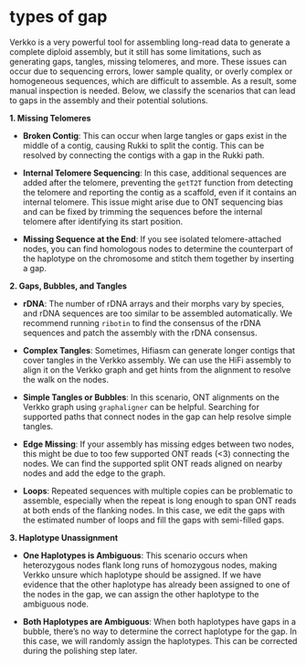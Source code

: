 # types of gap

Verkko is a very powerful tool for assembling long-read data to generate a complete diploid assembly, but it still has some limitations, such as generating gaps, tangles, missing telomeres, and more. These issues can occur due to sequencing errors, lower sample quality, or overly complex or homogeneous sequences, which are difficult to assemble. As a result, some manual inspection is needed. Below, we classify the scenarios that can lead to gaps in the assembly and their potential solutions.

**1. Missing Telomeres**

- **Broken Contig**: This can occur when large tangles or gaps exist in the middle of a contig, causing Rukki to split the contig. This can be resolved by connecting the contigs with a gap in the Rukki path.
  
- **Internal Telomere Sequencing**: In this case, additional sequences are added after the telomere, preventing the `getT2T` function from detecting the telomere and reporting the contig as a scaffold, even if it contains an internal telomere. This issue might arise due to ONT sequencing bias and can be fixed by trimming the sequences before the internal telomere after identifying its start position.

- **Missing Sequence at the End**: If you see isolated telomere-attached nodes, you can find homologous nodes to determine the counterpart of the haplotype on the chromosome and stitch them together by inserting a gap.

**2. Gaps, Bubbles, and Tangles**

- **rDNA**: The number of rDNA arrays and their morphs vary by species, and rDNA sequences are too similar to be assembled automatically. We recommend running `ribotin` to find the consensus of the rDNA sequences and patch the assembly with the rDNA consensus.

- **Complex Tangles**: Sometimes, Hifiasm can generate longer contigs that cover tangles in the Verkko assembly. We can use the HiFi assembly to align it on the Verkko graph and get hints from the alignment to resolve the walk on the nodes.

- **Simple Tangles or Bubbles**: In this scenario, ONT alignments on the Verkko graph using `graphaligner` can be helpful. Searching for supported paths that connect nodes in the gap can help resolve simple tangles.

- **Edge Missing**: If your assembly has missing edges between two nodes, this might be due to too few supported ONT reads (<3) connecting the nodes. We can find the supported split ONT reads aligned on nearby nodes and add the edge to the graph.

- **Loops**: Repeated sequences with multiple copies can be problematic to assemble, especially when the repeat is long enough to span ONT reads at both ends of the flanking nodes. In this case, we edit the gaps with the estimated number of loops and fill the gaps with semi-filled gaps.

**3. Haplotype Unassignment**

- **One Haplotypes is Ambiguous**: This scenario occurs when heterozygous nodes flank long runs of homozygous nodes, making Verkko unsure which haplotype should be assigned. If we have evidence that the other haplotype has already been assigned to one of the nodes in the gap, we can assign the other haplotype to the ambiguous node.

- **Both Haplotypes are Ambiguous**: When both haplotypes have gaps in a bubble, there’s no way to determine the correct haplotype for the gap. In this case, we will randomly assign the haplotypes. This can be corrected during the polishing step later.
